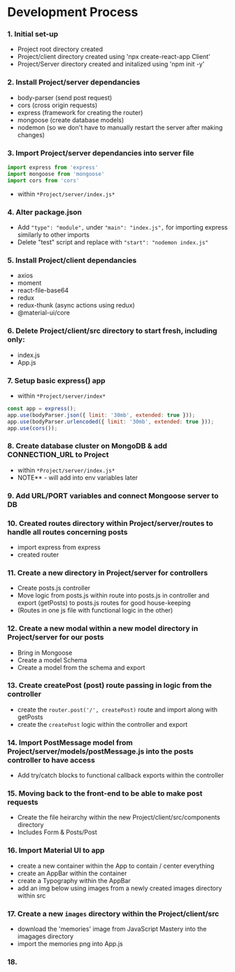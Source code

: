 # Development Process

<!-- by Karsen Hansen: -->

### 1. Initial set-up

- Project root directory created
- Project/client directory created using 'npx create-react-app Client'
- Project/Server directory created and initalized using 'npm init -y'

### 2. Install Project/server dependancies

- body-parser (send post request)
- cors (cross origin requests)
- express (framework for creating the router)
- mongoose (create database models)
- nodemon (so we don't have to manually restart the server after making changes)

### 3. Import Project/server dependancies into server file

```JavaScript
import express from 'express'
import mongoose from 'mongoose'
import cors from 'cors'
```

- within `*Project/server/index.js*`

### 4. Alter package.json

- Add `"type": "module",` under `"main": "index.js",` for importing express similarly to other imports
- Delete "test" script and replace with `"start": "nodemon index.js"`

### 5. Install Project/client dependancies

- axios
- moment
- react-file-base64
- redux
- redux-thunk (async actions using redux)
- @material-ui/core

### 6. Delete Project/client/src directory to start fresh, including only:

- index.js
- App.js

### 7. Setup basic express() app

- within `*Project/server/index*`

```JavaScript
const app = express();
app.use(bodyParser.json({ limit: '30mb', extended: true }));
app.use(bodyParser.urlencoded({ limit: '30mb', extended: true }));
app.use(cors());
```

### 8. Create database cluster on MongoDB & add CONNECTION_URL to Project

- within `*Project/server/index.js*`
- NOTE\*\* - will add into env variables later

### 9. Add URL/PORT variables and connect Mongoose server to DB

### 10. Created routes directory within Project/server/routes to handle all routes concerning posts

- import express from express
- created router

### 11. Create a new directory in Project/server for controllers

- Create posts.js controller
- Move logic from posts.js within route into posts.js in controller and export (getPosts) to posts.js routes for good house-keeping
- (Routes in one js file with functional logic in the other)

### 12. Create a new modal within a new model directory in Project/server for our posts

- Bring in Mongoose
- Create a model Schema
- Create a model from the schema and export

### 13. Create createPost (post) route passing in logic from the controller

- create the `router.post('/', createPost)` route and import along with getPosts
- create the `createPost` logic within the controller and export

### 14. Import PostMessage model from Project/server/models/postMessage.js into the posts controller to have access

- Add try/catch blocks to functional callback exports within the controller

### 15. Moving back to the front-end to be able to make post requests

- Create the file heirarchy within the new Project/client/src/components directory
- Includes Form & Posts/Post

### 16. Import Material UI to app

- create a new container within the App to contain / center everything
- create an AppBar within the container
- create a Typography within the AppBar
- add an img below using images from a newly created images directory within src

### 17. Create a new `images` directory within the Project/client/src

- download the 'memories' image from JavaScript Mastery into the imagages directory
- import the memories png into App.js

### 18.
